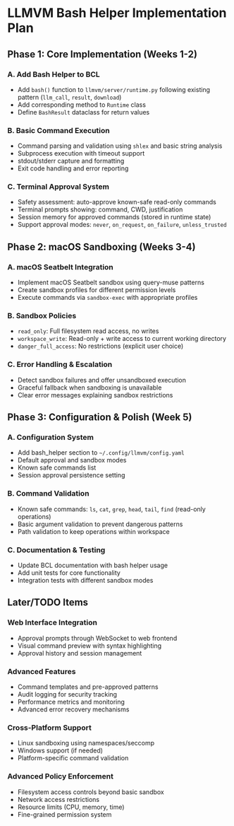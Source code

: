 # LLMVM Bash Helper Implementation Plan

## Phase 1: Core Implementation (Weeks 1-2)

### A. Add Bash Helper to BCL
- Add `bash()` function to `llmvm/server/runtime.py` following existing pattern (`llm_call`, `result`, `download`)
- Add corresponding method to `Runtime` class
- Define `BashResult` dataclass for return values

### B. Basic Command Execution
- Command parsing and validation using `shlex` and basic string analysis
- Subprocess execution with timeout support
- stdout/stderr capture and formatting
- Exit code handling and error reporting

### C. Terminal Approval System
- Safety assessment: auto-approve known-safe read-only commands
- Terminal prompts showing: command, CWD, justification
- Session memory for approved commands (stored in runtime state)
- Support approval modes: `never`, `on_request`, `on_failure`, `unless_trusted`

## Phase 2: macOS Sandboxing (Weeks 3-4)

### A. macOS Seatbelt Integration
- Implement macOS Seatbelt sandbox using query-muse patterns
- Create sandbox profiles for different permission levels
- Execute commands via `sandbox-exec` with appropriate profiles

### B. Sandbox Policies
- `read_only`: Full filesystem read access, no writes
- `workspace_write`: Read-only + write access to current working directory
- `danger_full_access`: No restrictions (explicit user choice)

### C. Error Handling & Escalation
- Detect sandbox failures and offer unsandboxed execution
- Graceful fallback when sandboxing is unavailable
- Clear error messages explaining sandbox restrictions

## Phase 3: Configuration & Polish (Week 5)

### A. Configuration System
- Add bash_helper section to `~/.config/llmvm/config.yaml`
- Default approval and sandbox modes
- Known safe commands list
- Session approval persistence setting

### B. Command Validation
- Known safe commands: `ls`, `cat`, `grep`, `head`, `tail`, `find` (read-only operations)
- Basic argument validation to prevent dangerous patterns
- Path validation to keep operations within workspace

### C. Documentation & Testing
- Update BCL documentation with bash helper usage
- Add unit tests for core functionality
- Integration tests with different sandbox modes

## Later/TODO Items

### Web Interface Integration
- Approval prompts through WebSocket to web frontend
- Visual command preview with syntax highlighting
- Approval history and session management

### Advanced Features
- Command templates and pre-approved patterns
- Audit logging for security tracking
- Performance metrics and monitoring
- Advanced error recovery mechanisms

### Cross-Platform Support
- Linux sandboxing using namespaces/seccomp
- Windows support (if needed)
- Platform-specific command validation

### Advanced Policy Enforcement
- Filesystem access controls beyond basic sandbox
- Network access restrictions
- Resource limits (CPU, memory, time)
- Fine-grained permission system